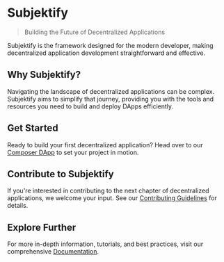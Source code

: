 # Subjektify

> Building the Future of Decentralized Applications

Subjektify is the framework designed for the modern developer, making decentralized application development straightforward and effective.

## Why Subjektify?
Navigating the landscape of decentralized applications can be complex. Subjektify aims to simplify that journey, providing you with the tools and resources you need to build and deploy DApps efficiently.

## Get Started
Ready to build your first decentralized application? Head over to our [Composer DApp](https://composer.subjektify.dev) to set your project in motion.

## Contribute to Subjektify
If you're interested in contributing to the next chapter of decentralized applications, we welcome your input. See our [Contributing Guidelines](https://github.com/subjektify/contributing) for details.

## Explore Further
For more in-depth information, tutorials, and best practices, visit our comprehensive [Documentation](https://subjektify.dev/docs).
